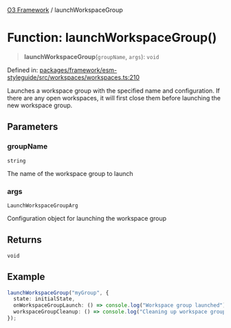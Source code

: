 [O3 Framework](../API.md) / launchWorkspaceGroup

# Function: launchWorkspaceGroup()

> **launchWorkspaceGroup**(`groupName`, `args`): `void`

Defined in: [packages/framework/esm-styleguide/src/workspaces/workspaces.ts:210](https://github.com/its-kios09/openmrs-esm-core/blob/main/packages/framework/esm-styleguide/src/workspaces/workspaces.ts#L210)

Launches a workspace group with the specified name and configuration.
If there are any open workspaces, it will first close them before launching the new workspace group.

## Parameters

### groupName

`string`

The name of the workspace group to launch

### args

`LaunchWorkspaceGroupArg`

Configuration object for launching the workspace group

## Returns

`void`

## Example

```ts
launchWorkspaceGroup("myGroup", {
  state: initialState,
  onWorkspaceGroupLaunch: () => console.log("Workspace group launched"),
  workspaceGroupCleanup: () => console.log("Cleaning up workspace group")
});
```
